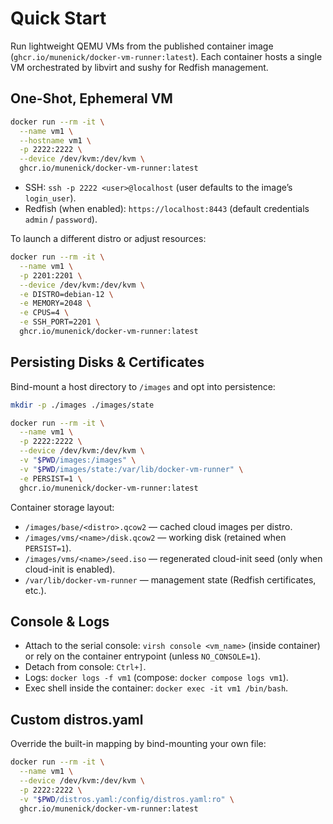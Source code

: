 # Quick Start

Run lightweight QEMU VMs from the published container image (`ghcr.io/munenick/docker-vm-runner:latest`). Each container hosts a single VM orchestrated by libvirt and sushy for Redfish management.

## One-Shot, Ephemeral VM

```bash
docker run --rm -it \
  --name vm1 \
  --hostname vm1 \
  -p 2222:2222 \
  --device /dev/kvm:/dev/kvm \
  ghcr.io/munenick/docker-vm-runner:latest
```

- SSH: `ssh -p 2222 <user>@localhost` (user defaults to the image’s `login_user`).
- Redfish (when enabled): `https://localhost:8443` (default credentials `admin` / `password`).

To launch a different distro or adjust resources:

```bash
docker run --rm -it \
  --name vm1 \
  -p 2201:2201 \
  --device /dev/kvm:/dev/kvm \
  -e DISTRO=debian-12 \
  -e MEMORY=2048 \
  -e CPUS=4 \
  -e SSH_PORT=2201 \
  ghcr.io/munenick/docker-vm-runner:latest

```

## Persisting Disks & Certificates

Bind-mount a host directory to `/images` and opt into persistence:

```bash
mkdir -p ./images ./images/state

docker run --rm -it \
  --name vm1 \
  -p 2222:2222 \
  --device /dev/kvm:/dev/kvm \
  -v "$PWD/images:/images" \
  -v "$PWD/images/state:/var/lib/docker-vm-runner" \
  -e PERSIST=1 \
  ghcr.io/munenick/docker-vm-runner:latest

```

Container storage layout:

- `/images/base/<distro>.qcow2` — cached cloud images per distro.
- `/images/vms/<name>/disk.qcow2` — working disk (retained when `PERSIST=1`).
- `/images/vms/<name>/seed.iso` — regenerated cloud-init seed (only when cloud-init is enabled).
- `/var/lib/docker-vm-runner` — management state (Redfish certificates, etc.).

## Console & Logs

- Attach to the serial console: `virsh console <vm_name>` (inside container) or rely on the container entrypoint (unless `NO_CONSOLE=1`).
- Detach from console: `Ctrl+]`.
- Logs: `docker logs -f vm1` (compose: `docker compose logs vm1`).
- Exec shell inside the container: `docker exec -it vm1 /bin/bash`.

## Custom distros.yaml

Override the built-in mapping by bind-mounting your own file:

```bash
docker run --rm -it \
  --name vm1 \
  --device /dev/kvm:/dev/kvm \
  -p 2222:2222 \
  -v "$PWD/distros.yaml:/config/distros.yaml:ro" \
  ghcr.io/munenick/docker-vm-runner:latest

```
